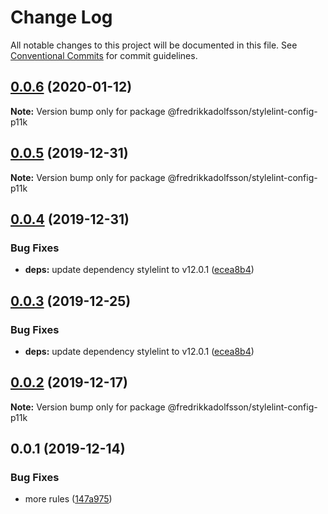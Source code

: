 # Change Log

All notable changes to this project will be documented in this file.
See [Conventional Commits](https://conventionalcommits.org) for commit guidelines.

## [0.0.6](https://github.com/fredrikkadolfsson/p11k/compare/@fredrikkadolfsson/stylelint-config-p11k@0.0.5...@fredrikkadolfsson/stylelint-config-p11k@0.0.6) (2020-01-12)

**Note:** Version bump only for package @fredrikkadolfsson/stylelint-config-p11k





## [0.0.5](https://github.com/fredrikkadolfsson/p11k/compare/@fredrikkadolfsson/stylelint-config-p11k@0.0.4...@fredrikkadolfsson/stylelint-config-p11k@0.0.5) (2019-12-31)

**Note:** Version bump only for package @fredrikkadolfsson/stylelint-config-p11k





## [0.0.4](https://github.com/fredrikkadolfsson/p11k/compare/@fredrikkadolfsson/stylelint-config-p11k@0.0.2...@fredrikkadolfsson/stylelint-config-p11k@0.0.4) (2019-12-31)


### Bug Fixes

* **deps:** update dependency stylelint to v12.0.1 ([ecea8b4](https://github.com/fredrikkadolfsson/p11k/commit/ecea8b4731aa2b0474023cd947eae58f20c0eec5))





## [0.0.3](https://github.com/fredrikkadolfsson/p11k/compare/@fredrikkadolfsson/stylelint-config-p11k@0.0.2...@fredrikkadolfsson/stylelint-config-p11k@0.0.3) (2019-12-25)


### Bug Fixes

* **deps:** update dependency stylelint to v12.0.1 ([ecea8b4](https://github.com/fredrikkadolfsson/p11k/commit/ecea8b4731aa2b0474023cd947eae58f20c0eec5))





## [0.0.2](https://github.com/fredrikkadolfsson/p11k/compare/@fredrikkadolfsson/stylelint-config-p11k@0.0.1...@fredrikkadolfsson/stylelint-config-p11k@0.0.2) (2019-12-17)

**Note:** Version bump only for package @fredrikkadolfsson/stylelint-config-p11k





## 0.0.1 (2019-12-14)


### Bug Fixes

* more rules ([147a975](https://github.com/fredrikkadolfsson/p11k/commit/147a975212d48f91a217f01efe431f07f63c8374))
